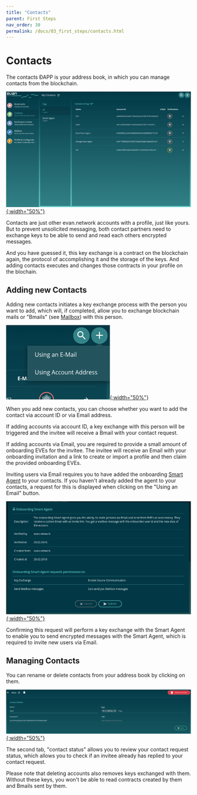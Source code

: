 ```yaml
---
title: "Contacts"
parent: First Steps
nav_order: 30
permalink: /docs/03_first_steps/contacts.html
---
```


# Contacts
The contacts ÐAPP is your address book, in which you can manage contacts from the blockchain.

[![contacts overview](./img/contacts_overview.png){:width="50%"}](./img/contacts_overview.png)

Contacts are just other evan.network accounts with a profile, just like yours. But to prevent unsolicited messaging, both contact partners need to exchange keys to be able to send and read each others encrypted messages.

And you have guessed it, this key exchange is a contract on the blockchain again, the protocol of accomplishing it and the storage of the keys. And adding contacts executes and changes those contracts in your profile on the blochain.


## Adding new Contacts
Adding new contacts initiates a key exchange process with the person you want to add, which will, if completed, allow you to exchange blockchain mails or "Bmails" (see [Mailbox](/docs/03_first_steps/onchain.html)) with this person.

[![contact add type select](./img/contacts_add_type_select.png){:width="50%"}](./img/contacts_add_type_select.png)

When you add new contacts, you can choose whether you want to add the contact via account ID or via Email address.

If adding accounts via account ID, a key exchange with this person will be triggered and the invitee will receive a Bmail with your contact request.

If adding accounts via Email, you are required to provide a small amount of onboarding EVEs for the invitee. The invitee will receive an Email with your onboarding invitation and a link to create or import a profile and then claim the provided onboarding EVEs.

Inviting users via Email requires you to have added the onboarding [Smart Agent](/dev/smart-agents) to your contacts. If you haven't already added the agent to your contacts, a request for this is displayed when clicking on the "Using an Email" button.

[![add smart agent to contacts](./img/contacts_add_smart_agent.png){:width="50%"}](./img/contacts_add_smart_agent.png)

Confirming this request will perform a key exchange with the Smart Agent to enable you to send encrypted messages with the Smart Agent, which is required to invite new users via Email.


## Managing Contacts
You can rename or delete contacts from your address book by clicking on them.

[![contact details](./img/contacts_detail.png){:width="50%"}](./img/contacts_detail.png)

The second tab, "contact status" allows you to review your contact request status, which allows you to check if an invitee already has replied to your contact request.

Please note that deleting accounts also removes keys exchanged with them. Without these keys, you won't be able to read contracts created by them and Bmails sent by them.
